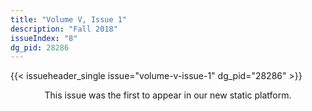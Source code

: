 ```yaml
---
title: "Volume V, Issue 1"
description: "Fall 2018"
issueIndex: "8"
dg_pid: 28286
---
```


{{< issueheader_single issue="volume-v-issue-1" dg_pid="28286" >}}

<div style="text-align: center;">
  <p>This issue was the first to appear in our new static platform.</p>
</div>
